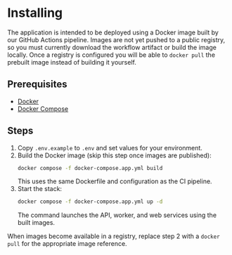# Installing

The application is intended to be deployed using a Docker image built by our
GitHub Actions pipeline. Images are not yet pushed to a public registry, so you
must currently download the workflow artifact or build the image locally. Once a
registry is configured you will be able to `docker pull` the prebuilt image
instead of building it yourself.

## Prerequisites

- [Docker](https://docs.docker.com/engine/)
- [Docker Compose](https://docs.docker.com/compose/)

## Steps

1. Copy `.env.example` to `.env` and set values for your environment.
2. Build the Docker image (skip this step once images are published):
   ```bash
   docker compose -f docker-compose.app.yml build
   ```
   This uses the same Dockerfile and configuration as the CI pipeline.
3. Start the stack:
   ```bash
   docker compose -f docker-compose.app.yml up -d
   ```
   The command launches the API, worker, and web services using the built
   images.

When images become available in a registry, replace step 2 with a `docker pull`
for the appropriate image reference.

